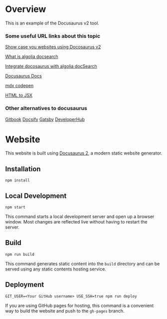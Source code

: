 # Overview

This is an example of the Docusaurus v2 tool.

### Some useful URL links about this topic

[Show case you websites using Docosaurus v2](https://v2.docusaurus.io/showcase/)

[What is algolia docsearch](https://docsearch.algolia.com/docs/what-is-docsearch/)

[Integrate docosaurus with algolia docSearch](https://github.com/algolia/docsearch-website)

[Docusaurus Docs](https://v2.docusaurus.io/docs/)

[mdx codepen](https://www.mdx-embed.com/?path=/docs/components-codepen--usage)

[HTML to JSX](https://magic.reactjs.net/htmltojsx.htm)

### Other alternatives to docusaurus

[Gitbook](https://www.gitbook.com/)
[Docsify](https://docsify.js.org/#/quickstart)
[Gatsby](https://www.gatsbyjs.com/)
[DeveloperHub](https://developerhub.io/)

# Website

This website is built using [Docusaurus 2](https://v2.docusaurus.io/), a modern static website generator.

## Installation

```console
npm install
```

## Local Development

```console
npm start
```

This command starts a local development server and open up a browser window. Most changes are reflected live without having to restart the server.

## Build

```console
npm run build
```

This command generates static content into the `build` directory and can be served using any static contents hosting service.

## Deployment

```console
GIT_USER=<Your GitHub username> USE_SSH=true npm run deploy
```

If you are using GitHub pages for hosting, this command is a convenient way to build the website and push to the `gh-pages` branch.
